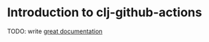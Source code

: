 # Introduction to clj-github-actions

TODO: write [great documentation](http://jacobian.org/writing/what-to-write/)
